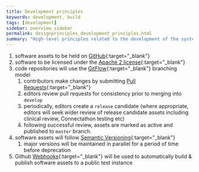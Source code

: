```yaml
---
title: Development principles
keywords: development, build
tags: [development]
sidebar: overview_sidebar
permalink: designprinciples_development_principles.html
summary: "High-level principles related to the development of the system"
---
```


1. software assets to be held on [GitHub](https://github.com/nhsconnect){:target="_blank"}
2. software to be licensed under the [Apache 2 license](http://www.apache.org/licenses/LICENSE-2.0){:target="_blank"}
3. code repositories will use the [GitFlow](http://nvie.com/posts/a-successful-git-branching-model/){:target="_blank"} branching model
	1. contributors make changes by submitting [Pull Requests](https://help.github.com/articles/using-pull-requests/){:target="_blank"}
	2. editors review pull requests for consistency prior to merging into `develop`
	3. periodically, editors create a `release` candidate (where appropriate, editors will seek wider review of release candidate assets including clinical review, Connectathon testing etc)
	4. following successful review, assets are marked as active and published to `master` branch.
8. software assets will follow [Semantic Versioning](http://semver.org/){:target="_blank"}
	1. major versions will be maintained in parallel for a period of time before deprecation
9. Github [Webhooks](https://developer.github.com/webhooks/){:target="_blank"} will be used to automatically build & publish software assets to a public test instance
